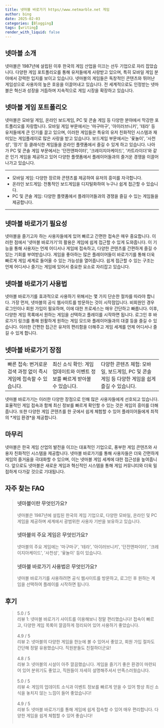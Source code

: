 ```yaml
---
title: 넷마블 바로가기 https//www.netmarble.net 게임
author: bing
date: 2025-02-03
categories: [Blogging]
tags: [writing]
render_with_liquid: false
---
```



<h2 id='넷마블 소개'>넷마블 소개</h2>

<p>넷마블은 1987년에 설립된 이후 한국의 게임 산업을 이끄는 선두 기업으로 자리 잡았습니다. 다양한 게임 포트폴리오를 통해 유저들에게 사랑받고 있으며, 특히 모바일 게임 분야에서 강력한 입지를 보이고 있습니다. 넷마블의 게임들은 독창적인 콘텐츠와 뛰어난 게임성으로 사용자의 높은 호응을 이끌어내고 있습니다. 전 세계적으로도 인정받는 넷마블은 혁신과 성장을 거듭하며 지속적으로 게임 시장을 확장하고 있습니다.</p>

<h2 id='넷마블 게임 포트폴리오'>넷마블 게임 포트폴리오</h2>

<p>넷마블은 모바일 게임, 온라인 보드게임, PC 및 콘솔 게임 등 다양한 분야에서 막강한 포트폴리오를 자랑합니다. 모바일 게임 부문에서는 '마구마구', '아이러브니키', '테라' 등 유저들에게 큰 인기를 끌고 있으며, 이러한 게임들은 특유의 유저 친화적인 시스템과 재미있는 게임플레이로 많은 사랑을 받고 있습니다. 보드게임 부문에서는 '윷놀이', '사천성', '장기' 등 클래식한 게임들을 온라인 플랫폼에서 즐길 수 있게 하고 있습니다. 나아가 PC 및 콘솔 게임 부문에서는 '던전앤파이터', '크레이지아케이드', '카트라이더'와 같은 인기 게임을 제공하고 있어 다양한 플랫폼에서 플레이어들과의 즐거운 경쟁을 이끌어나가고 있습니다.</p>

<hr />

<ul>
    <li>모바일 게임: 다양한 장르와 콘텐츠를 제공하여 유저의 흥미를 자극합니다.</li>
    <li>온라인 보드게임: 전통적인 보드게임을 디지털화하여 누구나 쉽게 접근할 수 있습니다.</li>
    <li>PC 및 콘솔 게임: 다양한 플랫폼에서 플레이어들과의 경쟁을 즐길 수 있는 게임들을 제공합니다.</li>
</ul>

<hr />

<h2 id='넷마블 바로가기 필요성'>넷마블 바로가기 필요성</h2>

<p>넷마블을 즐기고자 하는 사용자들에게 있어 빠르고 간편한 접속은 매우 중요합니다. 이러한 점에서 '넷마블 바로가기'의 활용은 게임에 쉽게 접근할 수 있게 도와줍니다. 이 기능을 통해 사용자는 언제 어디서나 게임에 접속하고, 다양한 콘텐츠를 간편하게 즐길 수 있는 기회를 부여받습니다. 게임을 좋아하는 많은 플레이어들이 바로가기를 통해 더욱 빠르게 게임 세계로 들어올 수 있는 가능성을 열어줍니다. 쉽게 접근할 수 있는 구조는 언제 어디서나 즐기는 게임에 있어서 중요한 요소로 자리잡고 있습니다.</p>

<h2 id='넷마블 바로가기 사용법'>넷마블 바로가기 사용법</h2>

<p>넷마블 바로가기를 효과적으로 사용하기 위해서는 몇 가지 단순한 절차를 따라야 합니다. 가장 먼저, 넷마블의 공식 웹사이트를 방문하는 것이 시작점입니다. 비회원인 경우 로그인이나 회원 가입이 필요하며, 이에 대한 프로세스는 매우 간단하고 빠릅니다. 이후, 다양한 게임 목록에서 원하는 게임을 선택하고 플레이를 시작하면 됩니다. 로그인 후 바로가기 링크를 통해 원활하게 원하는 게임 모드와 플레이어들과의 대결 등을 즐길 수 있습니다. 이러한 간편한 접근은 유저의 편리함을 더해주고 게임 세계를 언제 어디서나 즐길 수 있게 합니다.</p>

<h2 id='넷마블 바로가기 장점'>넷마블 바로가기 장점</h2>

<table>
    <tr>
        <td>빠른 접속: 번거로운 검색 과정 없이 즉시 게임에 접속할 수 있습니다.</td>
        <td>최신 소식 확인: 게임 업데이트와 이벤트 정보를 빠르게 받아볼 수 있습니다.</td>
        <td>다양한 콘텐츠 체험: 모바일, 보드게임, PC 및 콘솔 게임 등 다양한 게임을 쉽게 즐길 수 있습니다.</td>
    </tr>
</table>

<p>넷마블 바로가기는 이러한 다양한 장점으로 인해 많은 사용자들에게 선호되고 있습니다. 효율적인 게임 접속과 함께 최신 정보를 빠르게 확인할 수 있는 것은 게임의 흥미를 더해줍니다. 또한 다양한 게임 콘텐츠를 한 곳에서 쉽게 체험할 수 있어 플레이어들에게 최적의 *게임 환경*을 제공합니다.</p>

<h2 id='마무리'>마무리</h2>

<p>넷마블은 한국 게임 산업의 발전을 이끄는 대표적인 기업으로, 풍부한 게임 콘텐츠와 사용자 친화적인 시스템을 제공합니다. 넷마블 바로가기를 통해 사용자들은 더욱 간편하게 게임의 즐거움을 극대화할 수 있으며, 이는 넷마블 게임 세계에 대한 접근성을 높여줍니다. 앞으로도 넷마블은 새로운 게임과 혁신적인 시스템을 통해 게임 커뮤니티와 더욱 밀접하게 다가갈 것으로 기대됩니다.</p>


<h2 id='자주_찾는_FAQ'>자주 찾는 FAQ</h2>
<div itemscope="" itemtype="https://schema.org/FAQPage"> 
<blockquote> 
<div itemscope="" itemprop="mainEntity" itemtype="https://schema.org/Question"> 
<h3 itemprop="name">넷마블이란 무엇인가요?</h3> 
<div itemscope="" itemprop="acceptedAnswer" itemtype="https://schema.org/Answer"> 
<span itemprop="text"> 
<p>넷마블은 1987년에 설립된 한국의 게임 기업으로, 다양한 모바일, 온라인 및 PC 게임을 제공하며 세계에서 광범위한 사용자 기반을 보유하고 있습니다.</p> 
</span> 
</div> 
</div> 

<div itemscope="" itemprop="mainEntity" itemtype="https://schema.org/Question"> 
<h3 itemprop="name">넷마블의 주요 게임은 무엇인가요?</h3> 
<div itemscope="" itemprop="acceptedAnswer" itemtype="https://schema.org/Answer"> 
<span itemprop="text"> 
<p>넷마블의 주요 게임에는 '마구마구', '테라', '아이러브니키', '던전앤파이터', '크레이지아케이드', '사천성', '윷놀이' 등이 있습니다.</p> 
</span> 
</div> 
</div> 

<div itemscope="" itemprop="mainEntity" itemtype="https://schema.org/Question"> 
<h3 itemprop="name">넷마블 바로가기 사용법은 무엇인가요?</h3> 
<div itemscope="" itemprop="acceptedAnswer" itemtype="https://schema.org/Answer"> 
<span itemprop="text"> 
<p>넷마블 바로가기를 사용하려면 공식 웹사이트를 방문하고, 로그인 후 원하는 게임을 선택하여 플레이를 시작하면 됩니다.</p> 
</span> 
</div> 
</div> 
</blockquote> 
</div>
<h2 id='후기'>후기</h2>
<div itemscope itemtype="https://schema.org/Product">
  <blockquote>
  <div itemprop="review" itemscope itemtype="https://schema.org/Review">
      <div itemprop="reviewRating" itemscope itemtype="https://schema.org/Rating"> <span itemprop="ratingValue">5.0</span> / <span itemprop="bestRating">5</span> </div>
      <span itemprop="reviewBody">리뷰 1: 넷마블 바로가기 사이트를 이용해보니 정말 편리했습니다! 접속이 빠르고, 다양한 게임 목록이 깔끔하게 정리되어 있어 사용하기 좋았습니다.</span>
  </div>
  <br>
  <div itemprop="review" itemscope itemtype="https://schema.org/Review">
      <div itemprop="reviewRating" itemscope itemtype="https://schema.org/Rating"> <span itemprop="ratingValue">4.9</span> / <span itemprop="bestRating">5</span> </div>
      <span itemprop="reviewBody">리뷰 2: 넷마블의 다양한 게임을 한눈에 볼 수 있어서 좋았고, 회원 가입 절차도 간단해 정말 유용했습니다. 직원분들도 친절하더군요!</span>
  </div>
  <br>
  <div itemprop="review" itemscope itemtype="https://schema.org/Review">
      <div itemprop="reviewRating" itemscope itemtype="https://schema.org/Rating"> <span itemprop="ratingValue">4.8</span> / <span itemprop="bestRating">5</span> </div>
      <span itemprop="reviewBody">리뷰 3: 넷마블의 시설이 아주 깔끔했습니다. 게임을 즐기기 좋은 환경이 마련되어 있어 분위기도 좋았고, 직원들이 자세히 설명해주셔서 만족스러웠습니다.</span>
  </div>
  <br>
  <div itemprop="review" itemscope itemtype="https://schema.org/Review">
      <div itemprop="reviewRating" itemscope itemtype="https://schema.org/Rating"> <span itemprop="ratingValue">5.0</span> / <span itemprop="bestRating">5</span> </div>
      <span itemprop="reviewBody">리뷰 4: 게임의 업데이트 소식과 이벤트 정보를 빠르게 얻을 수 있어 항상 최신 소식을 놓치지 않는 느낌이 들어 좋았습니다!</span>
  </div>
  <br>
  <div itemprop="review" itemscope itemtype="https://schema.org/Review">
      <div itemprop="reviewRating" itemscope itemtype="https://schema.org/Rating"> <span itemprop="ratingValue">4.9</span> / <span itemprop="bestRating">5</span> </div>
      <span itemprop="reviewBody">리뷰 5: 넷마블 바로가기를 통해 게임에 쉽게 접속할 수 있어 매우 편리합니다. 다양한 게임을 쉽게 체험할 수 있어 좋습니다!</span>
  </div>
  <br>
  </blockquote>
</div>

